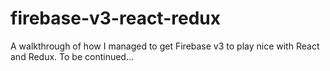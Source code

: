# firebase-v3-react-redux

A walkthrough of how I managed to get Firebase v3 to play nice with React and Redux. To be continued...
